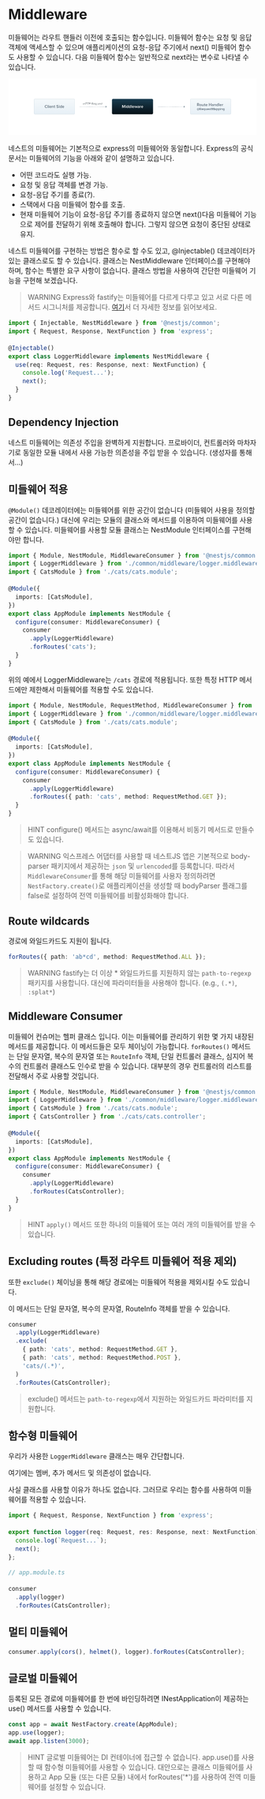 # Middleware

미들웨어는 라우트 핸들러 이전에 호출되는 함수입니다. 미들웨어 함수는 요청 및 응답 객체에 액세스할 수 있으며 애플리케이션의 요청-응답 주기에서 next() 미들웨어 함수도 사용할 수 있습니다. 다음 미들웨어 함수는 일반적으로 next라는 변수로 나타낼 수 있습니다.

![img.png](../image/middleware.png)

네스트의 미들웨어는 기본적으로 express의 미들웨어와 동일합니다. Express의 공식 문서는 미들웨어의 기능을 아래와 같이 설명하고 있습니다.

- 어떤 코드라도 실행 가능.
- 요청 및 응답 객체를 변경 가능.
- 요청-응답 주기를 종료(?).
- 스택에서 다음 미들웨어 함수를 호출.
- 현재 미들웨어 기능이 요청-응답 주기를 종료하지 않으면 next()다음 미들웨어 기능으로 제어를 전달하기 위해 호출해야 합니다. 그렇지 않으면 요청이 중단된 상태로 유지.


네스트 미들웨어를 구현하는 방법은 함수로 할 수도 있고, @Injectable() 데코레이터가 있는 클래스로도 할 수 있습니다. 클래스는 NestMiddleware 인터페이스를 구현해야 하며, 함수는 특별한 요구 사항이 없습니다. 클래스 방법을 사용하여 간단한 미들웨어 기능을 구현해 보겠습니다.

> WARNING
> Express와 fastify는 미들웨어를 다르게 다루고 있고 서로 다른 메서드 시그니처를 제공합니다. [여기](https://docs.nestjs.com/techniques/performance#middleware)서 더 자세한 정보를 읽어보세요.

```typescript
import { Injectable, NestMiddleware } from '@nestjs/common';
import { Request, Response, NextFunction } from 'express';

@Injectable()
export class LoggerMiddleware implements NestMiddleware {
  use(req: Request, res: Response, next: NextFunction) {
    console.log('Request...');
    next();
  }
}

```

## Dependency Injection

네스트 미들웨어는 의존성 주입을 완벽하게 지원합니다. 프로바이더, 컨트롤러와 마차자기로 동일한 모듈 내에서 사용 가능한 의존성을 주입 받을 수 있습니다. (생성자를 통해서...)

## 미들웨어 적용

`@Module()` 데코레이터에는 미들웨어를 위한 공간이 없습니다 (미들웨어 사용을 정의할 공간이 없습니다.) 대신에 우리는 모듈의 클래스와 메서드를 이용하여 미들웨어를 사용할 수 있습니다. 미들웨어를 사용할 모듈 클래스는 NestModule 인터페이스를 구현해야만 합니다.

```typescript
import { Module, NestModule, MiddlewareConsumer } from '@nestjs/common';
import { LoggerMiddleware } from './common/middleware/logger.middleware';
import { CatsModule } from './cats/cats.module';

@Module({
  imports: [CatsModule],
})
export class AppModule implements NestModule {
  configure(consumer: MiddlewareConsumer) {
    consumer
      .apply(LoggerMiddleware)
      .forRoutes('cats');
  }
}
```

위의 예에서 LoggerMiddleware는 `/cats` 경로에 적용됩니다. 또한 특정 HTTP 메서드에만 제한해서 미들웨어를 적용할 수도 있습니다.

```typescript
import { Module, NestModule, RequestMethod, MiddlewareConsumer } from '@nestjs/common';
import { LoggerMiddleware } from './common/middleware/logger.middleware';
import { CatsModule } from './cats/cats.module';

@Module({
  imports: [CatsModule],
})
export class AppModule implements NestModule {
  configure(consumer: MiddlewareConsumer) {
    consumer
      .apply(LoggerMiddleware)
      .forRoutes({ path: 'cats', method: RequestMethod.GET });
  }
}
```

> HINT
> configure() 메서드는 async/await를 이용해서 비동기 메서드로 만들수도 있습니다.
 
> WARNING
> 익스프레스 어댑터를 사용할 때 네스트JS 앱은 기본적으로 body-parser 패키지에서 제공하는 `json` 및 `urlencoded`를 등록합니다. 따라서 `MiddlewareConsumer`를 통해 해당 미들웨어를 사용자 정의하려면 `NestFactory.create()`로 애플리케이션을 생성할 때 bodyParser 플래그를 false로 설정하여 전역 미들웨어를 비활성화해야 합니다.

## Route wildcards

경로에 와일드카드도 지원이 됩니다.

```typescript
forRoutes({ path: 'ab*cd', method: RequestMethod.ALL });

```

> WARNING
> fastify는 더 이상 * 와일드카드를 지원하지 않는 `path-to-regexp` 패키지를 사용합니다. 대신에 파라미터들을 사용해야 합니다. (e.g., `(.*)`, `:splat*`)

## Middleware Consumer

미들웨어 컨슈머는 헬퍼 클래스 입니다. 이는 미들웨어를 관리하기 위한 몇 가지 내장된 메서드를 제공합니다. 이 메서드들은 모두 체이닝이 가능합니다. `forRoutes()` 메서드는 단일 문자열, 복수의 문자열 또는 `RouteInfo` 객체, 단일 컨트롤러 클래스, 심지어 복수의 컨트롤러 클래스도 인수로 받을 수 있습니다. 대부분의 경우 컨트롤러의 리스트를 전달해서 주로 사용할 것입니다.

```typescript
import { Module, NestModule, MiddlewareConsumer } from '@nestjs/common';
import { LoggerMiddleware } from './common/middleware/logger.middleware';
import { CatsModule } from './cats/cats.module';
import { CatsController } from './cats/cats.controller';

@Module({
  imports: [CatsModule],
})
export class AppModule implements NestModule {
  configure(consumer: MiddlewareConsumer) {
    consumer
      .apply(LoggerMiddleware)
      .forRoutes(CatsController);
  }
}
```

> HINT
> `apply()` 메서드 또한 하나의 미들웨어 또는 여러 개의 미들웨어를 받을 수 있습니다.

## Excluding routes (특정 라우트 미들웨어 적용 제외)

또한 `exclude()` 체이닝을 통해 해당 경로에는 미들웨어 적용을 제외시킬 수도 있습니다.

이 메서드는 단일 문자열, 복수의 문자열, RouteInfo 객체를 받을 수 있습니다.


```typescript
consumer
  .apply(LoggerMiddleware)
  .exclude(
    { path: 'cats', method: RequestMethod.GET },
    { path: 'cats', method: RequestMethod.POST },
    'cats/(.*)',
  )
  .forRoutes(CatsController);
```

> exclude() 메서드는 `path-to-regexp`에서 지원하는 와일드카드 파라미터를 지원합니다.

## 함수형 미들웨어

우리가 사용한 `LoggerMiddleware` 클래스는 매우 간단합니다.

여기에는 멤버, 추가 메서드 및 의존성이 없습니다.

사실 클래스를 사용할 이유가 하나도 없습니다. 그러므로 우리는 함수를 사용하여 미들웨어를 적용할 수 있습니다.

```typescript
import { Request, Response, NextFunction } from 'express';

export function logger(req: Request, res: Response, next: NextFunction) {
  console.log(`Request...`);
  next();
};
```

```typescript
// app.module.ts

consumer
  .apply(logger)
  .forRoutes(CatsController);
```

## 멀티 미들웨어

```typescript
consumer.apply(cors(), helmet(), logger).forRoutes(CatsController);
```

## 글로벌 미들웨어

등록된 모든 경로에 미들웨어를 한 번에 바인딩하려면 INestApplication이 제공하는 use() 메서드를 사용할 수 있습니다.

```typescript
const app = await NestFactory.create(AppModule);
app.use(logger);
await app.listen(3000);
```

> HINT
> 글로벌 미들웨어는 DI 컨테이너에 접근할 수 없습니다. app.use()를 사용할 때 함수형 미들웨어를 사용할 수 있습니다. 대안으로는 클래스 미들웨어를 사용하고 App 모듈 (또는 다른 모듈) 내에서 forRoutes('*')를 사용하여 전역 미들웨어를 설정할 수 있습니다.
